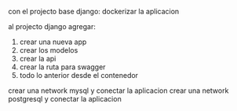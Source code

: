 con el projecto base django:
    dockerizar la aplicacion

al projecto django agregar:
   1) crear una nueva app
   2) crear los modelos 
   3) crear la api
   4) crear la ruta para swagger
   5) todo lo anterior desde el contenedor

crear una network mysql y conectar la aplicacion
crear una network postgresql y conectar la aplicacion

